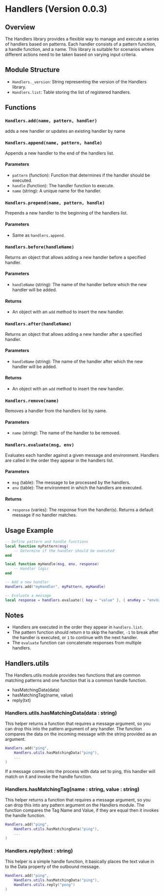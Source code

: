 # Handlers (Version 0.0.3)

## Overview

The Handlers library provides a flexible way to manage and execute a series of handlers based on patterns. Each handler consists of a pattern function, a handle function, and a name. This library is suitable for scenarios where different actions need to be taken based on varying input criteria.

## Module Structure

- `Handlers._version`: String representing the version of the Handlers library.
- `Handlers.list`: Table storing the list of registered handlers.

## Functions

### `Handlers.add(name, pattern, handler)`

adds a new handler or updates an existing handler by name

### `Handlers.append(name, pattern, handle)`

Appends a new handler to the end of the handlers list.

#### Parameters

- `pattern` (function): Function that determines if the handler should be executed.
- `handle` (function): The handler function to execute.
- `name` (string): A unique name for the handler.

### `Handlers.prepend(name, pattern, handle)`

Prepends a new handler to the beginning of the handlers list.

#### Parameters

- Same as `handlers.append`.

### `Handlers.before(handleName)`

Returns an object that allows adding a new handler before a specified handler.

#### Parameters

- `handleName` (string): The name of the handler before which the new handler will be added.

#### Returns

- An object with an `add` method to insert the new handler.

### `Handlers.after(handleName)`

Returns an object that allows adding a new handler after a specified handler.

#### Parameters

- `handleName` (string): The name of the handler after which the new handler will be added.

#### Returns

- An object with an `add` method to insert the new handler.

### `Handlers.remove(name)`

Removes a handler from the handlers list by name.

#### Parameters

- `name` (string): The name of the handler to be removed.

### `Handlers.evaluate(msg, env)`

Evaluates each handler against a given message and environment. Handlers are called in the order they appear in the handlers list.

#### Parameters

- `msg` (table): The message to be processed by the handlers.
- `env` (table): The environment in which the handlers are executed.

#### Returns

- `response` (varies): The response from the handler(s). Returns a default message if no handler matches.

## Usage Example

```lua
-- Define pattern and handle functions
local function myPattern(msg)
    -- Determine if the handler should be executed
end

local function myHandle(msg, env, response)
    -- Handler logic
end

-- Add a new handler
Handlers.add("myHandler", myPattern, myHandle)

-- Evaluate a message
local response = handlers.evaluate({ key = "value" }, { envKey = "envValue" })
```

## Notes

- Handlers are executed in the order they appear in `handlers.list`.
- The pattern function should return `0` to skip the handler, `-1` to break after the handler is executed, or `1` to continue with the next handler.
- The `evaluate` function can concatenate responses from multiple handlers.

## Handlers.utils

The Handlers.utils module provides two functions that are common matching patterns and one function that is a common handle function.

- hasMatchingData(data)
- hasMatchingTag(name, value)
- reply(txt)

### Handlers.utils.hasMatchingData(data : string)

This helper returns a function that requires a message argument, so you can drop this into the pattern argument of any handler. The function compares the data on the incoming message with the string provided as an argument.

```lua
Handlers.add("ping",
    Handlers.utils.hasMatchingData("ping"),
    ...
)
```

If a message comes into the process with data set to ping, this handler will match on it and invoke the handle function.

### Handlers.hasMatchingTag(name : string, value : string)

This helper returns a function that requires a message argument, so you can drop this into any pattern argument on the Handlers module. The function compares the Tag Name and Value, if they are equal then it invokes the handle function.

```lua
Handlers.add("ping",
    Handlers.utils.hasMatchingData("ping"),
    ...
)
```

### Handlers.reply(text : string)

This helper is a simple handle function, it basically places the text value in to the Data property of the outbound message.

```lua
Handlers.add("ping",
    Handlers.utils.hasMatchingData("ping"),
    Handlers.utils.reply("pong")
)
```
